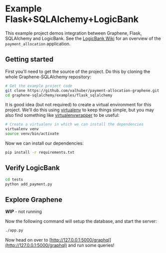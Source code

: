 Example Flask+SQLAlchemy+LogicBank
==================================

This example project demos integration between Graphene, Flask, SQLAlchemy and LogicBank.
See the [LogicBank Wiki](https://github.com/valhuber/LogicBank/wiki/Sample-Project---Allocation) for an overview of the ```payment_allocation``` application.

Getting started
---------------

First you'll need to get the source of the project. Do this by cloning the
whole Graphene-SQLAlchemy repository:

```bash
# Get the example project code
git clone https://github.com/valhuber/payment-allocation-graphene.git
cd graphene-sqlalchemy/examples/flask_sqlalchemy
```

It is good idea (but not required) to create a virtual environment
for this project. We'll do this using
[virtualenv](http://docs.python-guide.org/en/latest/dev/virtualenvs/)
to keep things simple,
but you may also find something like
[virtualenvwrapper](https://virtualenvwrapper.readthedocs.org/en/latest/)
to be useful:

```bash
# Create a virtualenv in which we can install the dependencies
virtualenv venv
source venv/bin/activate
```

Now we can install our dependencies:

```bash
pip install -r requirements.txt
```

Verify LogicBank
----------------

```bash
cd tests
python add_payment.py
```

Explore Graphene
----------------
***WIP*** - not running

Now the following command will setup the database, and start the server:

```bash
./app.py

```


Now head on over to
[http://127.0.0.1:5000/graphql](http://127.0.0.1:5000/graphql)
and run some queries!

